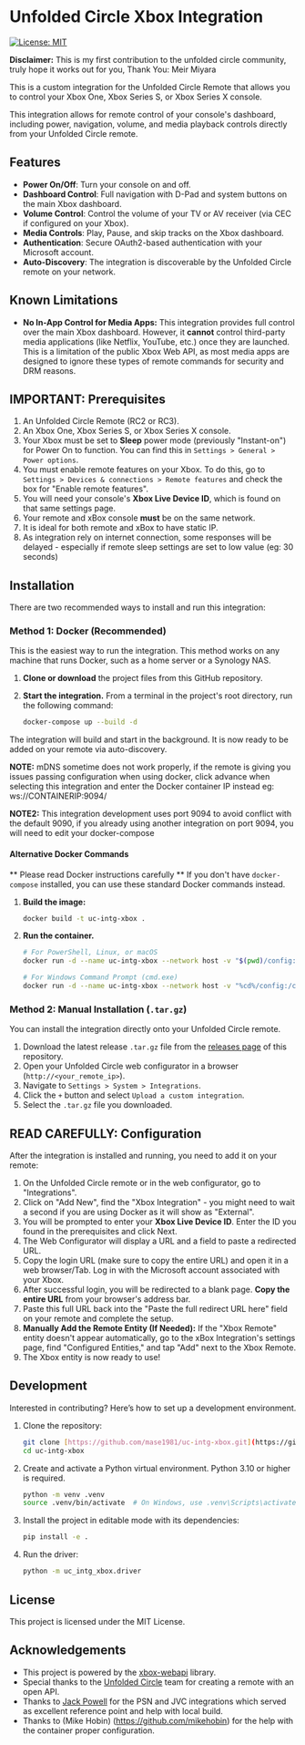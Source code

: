 # Unfolded Circle Xbox Integration

[![License: MIT](https://img.shields.io/badge/License-MIT-yellow.svg)](https://opensource.org/licenses/MIT)

**Disclaimer:** This is my first contribution to the unfolded circle community, truly hope it works out for you, Thank You: Meir Miyara

This is a custom integration for the Unfolded Circle Remote that allows you to control your Xbox One, Xbox Series S, or Xbox Series X console.

This integration allows for remote control of your console's dashboard, including power, navigation, volume, and media playback controls directly from your Unfolded Circle remote.

## Features

* **Power On/Off**: Turn your console on and off.
* **Dashboard Control**: Full navigation with D-Pad and system buttons on the main Xbox dashboard.
* **Volume Control**: Control the volume of your TV or AV receiver (via CEC if configured on your Xbox).
* **Media Controls**: Play, Pause, and skip tracks on the Xbox dashboard.
* **Authentication**: Secure OAuth2-based authentication with your Microsoft account.
* **Auto-Discovery**: The integration is discoverable by the Unfolded Circle remote on your network.

## Known Limitations

* **No In-App Control for Media Apps:** This integration provides full control over the main Xbox dashboard. However, it **cannot** control third-party media applications (like Netflix, YouTube, etc.) once they are launched. This is a limitation of the public Xbox Web API, as most media apps are designed to ignore these types of remote commands for security and DRM reasons.

## IMPORTANT: Prerequisites

1.  An Unfolded Circle Remote (RC2 or RC3).
2.  An Xbox One, Xbox Series S, or Xbox Series X console.
3.  Your Xbox must be set to **Sleep** power mode (previously "Instant-on") for Power On to function. You can find this in `Settings > General > Power options`.
4.  You must enable remote features on your Xbox. To do this, go to `Settings > Devices & connections > Remote features` and check the box for "Enable remote features".
5.  You will need your console's **Xbox Live Device ID**, which is found on that same settings page.
6.  Your remote and xBox console **must** be on the same network.
7.  It is ideal for both remote and xBox to have static IP. 
8.  As integration rely on internet connection, some responses will be delayed - especially if remote sleep settings are set to low value (eg: 30 seconds)

## Installation

There are two recommended ways to install and run this integration:

### Method 1: Docker (Recommended)

This is the easiest way to run the integration. This method works on any machine that runs Docker, such as a home server or a Synology NAS.

1.  **Clone or download** the project files from this GitHub repository.
2.  **Start the integration.** From a terminal in the project's root directory, run the following command:

    ```bash
    docker-compose up --build -d
    ```

The integration will build and start in the background. It is now ready to be added on your remote via auto-discovery.

 **NOTE:** mDNS sometime does not work properly, if the remote is giving you issues passing configuration when using docker, click advance when selecting this integration and enter the Docker container IP instead eg: ws://CONTAINERIP:9094/

 **NOTE2:** This integration development uses port 9094 to avoid conflict with the default 9090, if you already using another integration on port 9094, you will need to edit your docker-compose

#### Alternative Docker Commands
** Please read Docker instructions carefully **
If you don't have `docker-compose` installed, you can use these standard Docker commands instead.

1.  **Build the image:**
    ```bash
    docker build -t uc-intg-xbox .
    ```
2.  **Run the container.**
    ```bash
    # For PowerShell, Linux, or macOS
    docker run -d --name uc-intg-xbox --network host -v "$(pwd)/config:/config" --restart unless-stopped uc-intg-xbox

    # For Windows Command Prompt (cmd.exe)
    docker run -d --name uc-intg-xbox --network host -v "%cd%/config:/config" --restart unless-stopped uc-intg-xbox
    ```

### Method 2: Manual Installation (`.tar.gz`)

You can install the integration directly onto your Unfolded Circle remote.

1.  Download the latest release `.tar.gz` file from the [releases page](https://github.com/mase1-nase1/uc-intg-xbox/releases) of this repository.
2.  Open your Unfolded Circle web configurator in a browser (`http://<your_remote_ip>`).
3.  Navigate to `Settings > System > Integrations`.
4.  Click the `+` button and select `Upload a custom integration`.
5.  Select the `.tar.gz` file you downloaded.

## READ CAREFULLY: Configuration

After the integration is installed and running, you need to add it on your remote:

1.  On the Unfolded Circle remote or in the web configurator, go to "Integrations".
2.  Click on "Add New", find the "Xbox Integration" - you might need to wait a second if you are using Docker as it will show as "External".
3.  You will be prompted to enter your **Xbox Live Device ID**. Enter the ID you found in the prerequisites and click Next.
4.  The Web Configurator will display a URL and a field to paste a redirected URL.
5.  Copy the login URL (make sure to copy the entire URL) and open it in a web browser/Tab. Log in with the Microsoft account associated with your Xbox.
6.  After successful login, you will be redirected to a blank page. **Copy the entire URL** from your browser's address bar.
7.  Paste this full URL back into the "Paste the full redirect URL here" field on your remote and complete the setup.
8.  **Manually Add the Remote Entity (If Needed):** If the "Xbox Remote" entity doesn't appear automatically, go to the xBox Integration's settings page, find "Configured Entities," and tap "Add" next to the Xbox Remote.
9.  The Xbox entity is now ready to use!

## Development

Interested in contributing? Here’s how to set up a development environment.

1.  Clone the repository:
    ```bash
    git clone [https://github.com/mase1981/uc-intg-xbox.git](https://github.com/mase1981/uc-intg-xbox.git)
    cd uc-intg-xbox
    ```
2.  Create and activate a Python virtual environment. Python 3.10 or higher is required.
    ```bash
    python -m venv .venv
    source .venv/bin/activate  # On Windows, use .venv\Scripts\activate
    ```
3.  Install the project in editable mode with its dependencies:
    ```bash
    pip install -e .
    ```
4.  Run the driver:
    ```bash
    python -m uc_intg_xbox.driver
    ```

## License

This project is licensed under the MIT License.

## Acknowledgements

* This project is powered by the [xbox-webapi](https://github.com/OpenXbox/xbox-webapi-python) library.
* Special thanks to the [Unfolded Circle](https://www.unfoldedcircle.com/) team for creating a remote with an open API.
* Thanks to [Jack Powell](https://github.com/JackJPowell) for the PSN and JVC integrations which served as excellent reference point and help with local build.
* Thanks to (Mike Hobin) (https://github.com/mikehobin) for the help with the container proper configuration.